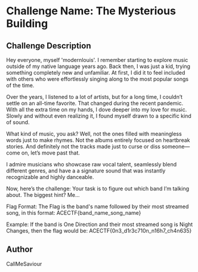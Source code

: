 # Challenge Name: The Mysterious Building

## Challenge Description

Hey everyone, myself 'modernlouis'. I remember starting to explore music outside of my native language years ago. Back then, I was just a kid, trying something completely new and unfamiliar. At first, I did it to feel included with others who were effortlessly singing along to the most popular songs of the time.

Over the years, I listened to a lot of artists, but for a long time, I couldn’t settle on an all-time favorite. That changed during the recent pandemic. With all the extra time on my hands, I dove deeper into my love for music. Slowly and without even realizing it, I found myself drawn to a specific kind of sound.

What kind of music, you ask?
Well, not the ones filled with meaningless words just to make rhymes. Not the albums entirely focused on heartbreak stories. And definitely not the tracks made just to curse or diss someone—come on, let’s move past that.

I admire musicians who showcase raw vocal talent, seamlessly blend different genres, and have a a signature sound that was instantly recognizable and highly danceable.

Now, here’s the challenge:
Your task is to figure out which band I’m talking about. The biggest hint?
Me...

Flag Format:
The Flag is the band's name followed by their most streamed song, in this format:
ACECTF{band_name_song_name}

Example:
If the band is One Direction and their most streamed song is Night Changes, then the flag would be:
ACECTF{0n3_d1r3c710n_n16h7_ch4n635}

## Author
CallMeSaviour
